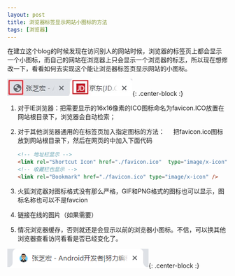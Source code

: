 ```yaml
---
layout: post
title: 浏览器标签显示网站小图标的方法
tags: [浏览器]
---
```


在建立这个blog的时候发现在访问别人的网站时候，浏览器的标签页上都会显示一个小图标，而自己的网站在浏览器上只会显示一个浏览器的标志，所以现在想修改一下，看看如何去实现这个能让浏览器标签页显示网站的小图标。

![](https://github.com/ZoharAndroid/MarkdownImages/blob/master/2019-08/%E6%B5%8F%E8%A7%88%E5%99%A8%E6%A0%87%E7%AD%BE%E5%9B%BE%E6%A0%87.jpg?raw=true){: .center-block :}

1. 对于IE浏览器：把需要显示的16x16像素的ICO图标命名为favicon.ICO放置在网站根目录下，浏览器会自动检索；

2. 对于其他浏览器通用的在标签页加入指定图标的方法：
    把favicon.ico图标放到网站根目录下，然后在网页的<head></head>中加入下面代码
    ```html
    <!-- 地址栏显示 -->
    <link rel="Shortcut Icon" href="./favicon.ico"  type="image/x-icon" />
    <!-- 收藏栏也显示 -->
    <link rel="Bookmark" href="./favicon.ico" type="image/x-icon" />
    ```
    
3. 火狐浏览器对图标格式没有那么严格，GIF和PNG格式的图标也可以显示，图标名称也可以不是favcion

4. 链接在线的图片（如果需要）
    <link rel="Shortcut Icon" href="http://csdnimg.cn/www/images/favicon.ico">

5. 情况浏览器缓存，否则就还是会显示以前的浏览器小图标。不信，可以换其他浏览器查看访问看看是否已经变化了。

![](https://github.com/ZoharAndroid/MarkdownImages/blob/master/2019-08/%E6%A0%87%E7%AD%BE%E4%BF%AE%E6%94%B9%E6%88%90%E5%8A%9F.png?raw=true){: .center-block :}
